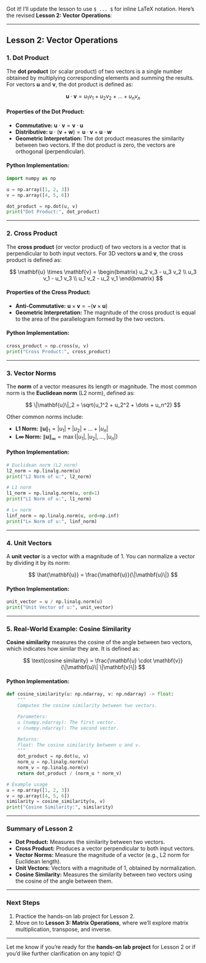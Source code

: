 Got it! I’ll update the lesson to use `$ ... $` for inline LaTeX notation. Here’s the revised **Lesson 2: Vector Operations**:

---

## Lesson 2: Vector Operations

### 1. Dot Product
The **dot product** (or scalar product) of two vectors is a single number obtained by multiplying corresponding elements and summing the results. For vectors $\mathbf{u}$ and $\mathbf{v}$, the dot product is defined as:

$$
\mathbf{u} \cdot \mathbf{v} = u_1 v_1 + u_2 v_2 + \dots + u_n v_n
$$

#### Properties of the Dot Product:
- **Commutative:** $\mathbf{u} \cdot \mathbf{v} = \mathbf{v} \cdot \mathbf{u}$
- **Distributive:** $\mathbf{u} \cdot (\mathbf{v} + \mathbf{w}) = \mathbf{u} \cdot \mathbf{v} + \mathbf{u} \cdot \mathbf{w}$
- **Geometric Interpretation:** The dot product measures the similarity between two vectors. If the dot product is zero, the vectors are orthogonal (perpendicular).

#### Python Implementation:
```python
import numpy as np

u = np.array([1, 2, 3])
v = np.array([4, 5, 6])

dot_product = np.dot(u, v)
print("Dot Product:", dot_product)
```

---

### 2. Cross Product
The **cross product** (or vector product) of two vectors is a vector that is perpendicular to both input vectors. For 3D vectors $\mathbf{u}$ and $\mathbf{v}$, the cross product is defined as:

$$
\mathbf{u} \times \mathbf{v} = \begin{bmatrix}
u_2 v_3 - u_3 v_2 \\
u_3 v_1 - u_1 v_3 \\
u_1 v_2 - u_2 v_1
\end{bmatrix}
$$

#### Properties of the Cross Product:
- **Anti-Commutative:** $\mathbf{u} \times \mathbf{v} = -(\mathbf{v} \times \mathbf{u})$
- **Geometric Interpretation:** The magnitude of the cross product is equal to the area of the parallelogram formed by the two vectors.

#### Python Implementation:
```python
cross_product = np.cross(u, v)
print("Cross Product:", cross_product)
```

---

### 3. Vector Norms
The **norm** of a vector measures its length or magnitude. The most common norm is the **Euclidean norm** (L2 norm), defined as:

$$
\|\mathbf{u}\|_2 = \sqrt{u_1^2 + u_2^2 + \dots + u_n^2}
$$

Other common norms include:
- **L1 Norm:** $\|\mathbf{u}\|_1 = |u_1| + |u_2| + \dots + |u_n|$
- **L∞ Norm:** $\|\mathbf{u}\|_\infty = \max(|u_1|, |u_2|, \dots, |u_n|)$

#### Python Implementation:
```python
# Euclidean norm (L2 norm)
l2_norm = np.linalg.norm(u)
print("L2 Norm of u:", l2_norm)

# L1 norm
l1_norm = np.linalg.norm(u, ord=1)
print("L1 Norm of u:", l1_norm)

# L∞ norm
linf_norm = np.linalg.norm(u, ord=np.inf)
print("L∞ Norm of u:", linf_norm)
```

---

### 4. Unit Vectors
A **unit vector** is a vector with a magnitude of 1. You can normalize a vector by dividing it by its norm:

$$
\hat{\mathbf{u}} = \frac{\mathbf{u}}{\|\mathbf{u}\|}
$$

#### Python Implementation:
```python
unit_vector = u / np.linalg.norm(u)
print("Unit Vector of u:", unit_vector)
```

---

### 5. Real-World Example: Cosine Similarity
**Cosine similarity** measures the cosine of the angle between two vectors, which indicates how similar they are. It is defined as:

$$
\text{cosine similarity} = \frac{\mathbf{u} \cdot \mathbf{v}}{\|\mathbf{u}\| \|\mathbf{v}\|}
$$

#### Python Implementation:
```python
def cosine_similarity(u: np.ndarray, v: np.ndarray) -> float:
    """
    Computes the cosine similarity between two vectors.

    Parameters:
    u (numpy.ndarray): The first vector.
    v (numpy.ndarray): The second vector.

    Returns:
    float: The cosine similarity between u and v.
    """
    dot_product = np.dot(u, v)
    norm_u = np.linalg.norm(u)
    norm_v = np.linalg.norm(v)
    return dot_product / (norm_u * norm_v)

# Example usage
u = np.array([1, 2, 3])
v = np.array([4, 5, 6])
similarity = cosine_similarity(u, v)
print("Cosine Similarity:", similarity)
```

---

### Summary of Lesson 2
- **Dot Product:** Measures the similarity between two vectors.
- **Cross Product:** Produces a vector perpendicular to both input vectors.
- **Vector Norms:** Measure the magnitude of a vector (e.g., L2 norm for Euclidean length).
- **Unit Vectors:** Vectors with a magnitude of 1, obtained by normalization.
- **Cosine Similarity:** Measures the similarity between two vectors using the cosine of the angle between them.

---

### Next Steps
1. Practice the hands-on lab project for Lesson 2.
2. Move on to **Lesson 3: Matrix Operations**, where we’ll explore matrix multiplication, transpose, and inverse.

---

Let me know if you’re ready for the **hands-on lab project** for Lesson 2 or if you’d like further clarification on any topic! 😊